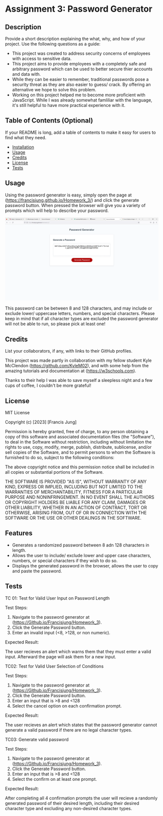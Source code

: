 # Assignment 3: Password Generator

## Description

Provide a short description explaining the what, why, and how of your project. Use the following questions as a guide:

- This project was created to address security concerns of employees with access to sensitive data.
- This project aims to provide employees with a completely safe and arbitrary password which can be used to better secure thier accounts and data with.
- While they can be easier to remember, traditional passwords pose a security threat as they are also easier to guess/ crack. By offering an alternative we hope to solve this problem.
- Working on this project helped me to become more proficient with JavaScript. While I was already somewhat famliliar with the language, it's still helpful to have more practical experience with it.

## Table of Contents (Optional)

If your README is long, add a table of contents to make it easy for users to find what they need.

- [Installation](#installation)
- [Usage](#usage)
- [Credits](#credits)
- [License](#license)
- [Tests](#tests)

## Usage

Using the password generator is easy, simply open the page at (https://francisjung.github.io/Homework_3/) and click the generate password button. When pressed the browser will give you a variety of prompts which will help to describe your password. 

![alt text](assets\Homework_3_screenshot.PNG)

This password can be between 8 and 128 characters, and may include or exclude lower/ uppercase letters, numbers, and special characters. Please keep in mind that if all character types are excluded the password generator will not be able to run, so please pick at least one!

## Credits

List your collaborators, if any, with links to their GitHub profiles.

This project was made partly in collaboration with my fellow student Kyle McClendon (https://github.com/KyleM02), and with some help from the amazing tutorials and documentation at (https://w3schools.com).

Thanks to their help I was able to save myself a sleepless night and a few cups of coffee, I couldn't be more grateful!

## License

MIT License

Copyright (c) [2023] [Francis Jung]

Permission is hereby granted, free of charge, to any person obtaining a copy
of this software and associated documentation files (the "Software"), to deal
in the Software without restriction, including without limitation the rights
to use, copy, modify, merge, publish, distribute, sublicense, and/or sell
copies of the Software, and to permit persons to whom the Software is
furnished to do so, subject to the following conditions:

The above copyright notice and this permission notice shall be included in all
copies or substantial portions of the Software.

THE SOFTWARE IS PROVIDED "AS IS", WITHOUT WARRANTY OF ANY KIND, EXPRESS OR
IMPLIED, INCLUDING BUT NOT LIMITED TO THE WARRANTIES OF MERCHANTABILITY,
FITNESS FOR A PARTICULAR PURPOSE AND NONINFRINGEMENT. IN NO EVENT SHALL THE
AUTHORS OR COPYRIGHT HOLDERS BE LIABLE FOR ANY CLAIM, DAMAGES OR OTHER
LIABILITY, WHETHER IN AN ACTION OF CONTRACT, TORT OR OTHERWISE, ARISING FROM,
OUT OF OR IN CONNECTION WITH THE SOFTWARE OR THE USE OR OTHER DEALINGS IN THE
SOFTWARE.

## Features

- Generates a randomized password between 8 adn 128 characters in length.
- Allows the user to include/ exclude lower and upper case characters, numbers, or special characters if they wish to do so.
- Displays the generated password in the browser, allows the user to copy and paste the password.

## Tests

TC 01: Test for Valid User Input on Password Length

Test Steps:

1. Navigate to the password generator at (https://Github.io/Francisjung/Homework_3).
2. Click the Generate Password button.
3. Enter an invalid input (<8, >128, or non numeric).

Expected Result: 

The user recieves an alert which warns them that they must enter a valid input. Afterward the page will ask them for a new input.

TC02: Test for Valid User Selection of Conditions

Test Steps:

1. Navigate to the password generator at (https://Github.io/Francisjung/Homework_3).
2. Click the Generate Password button.
3. Enter an input that is >8 and <128
4. Select the cancel option on each confirmation prompt.

Expected Result: 

The user recieves an alert which states that the password generator cannot generate a valid password if there are no legal character types.

TC03: Generate valid password

Test Steps:

1. Navigate to the password generator at (https://Github.io/Francisjung/Homework_3).
2. Click the Generate Password button.
3. Enter an input that is >8 and <128
4. Select the confirm on at least one prompt.

Expected Result:

After completing all 4 confirmation prompts the user will recieve a randomly generated password of their desired length, including their desired character type and excluding any non-desired character types.